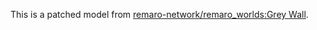 This is a patched model from [remaro-network/remaro_worlds:Grey Wall](https://github.com/remaro-network/remaro_worlds/blob/ign-garden/models/Grey%20Wall/model.sdf).
